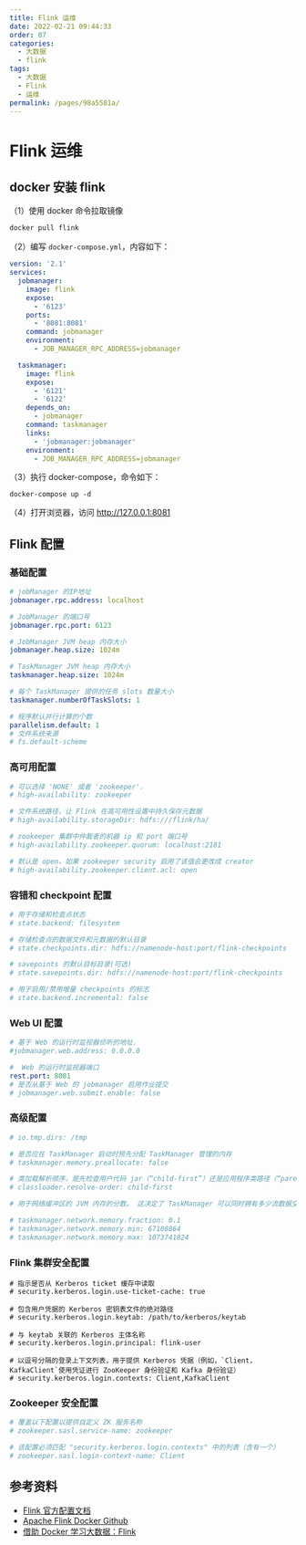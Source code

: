```yaml
---
title: Flink 运维
date: 2022-02-21 09:44:33
order: 07
categories:
  - 大数据
  - flink
tags:
  - 大数据
  - Flink
  - 运维
permalink: /pages/98a5581a/
---
```


# Flink 运维

## docker 安装 flink

（1）使用 docker 命令拉取镜像

```bash
docker pull flink
```

（2）编写 `docker-compose.yml`，内容如下：

```yml
version: '2.1'
services:
  jobmanager:
    image: flink
    expose:
      - '6123'
    ports:
      - '8081:8081'
    command: jobmanager
    environment:
      - JOB_MANAGER_RPC_ADDRESS=jobmanager

  taskmanager:
    image: flink
    expose:
      - '6121'
      - '6122'
    depends_on:
      - jobmanager
    command: taskmanager
    links:
      - 'jobmanager:jobmanager'
    environment:
      - JOB_MANAGER_RPC_ADDRESS=jobmanager
```

（3）执行 docker-compose，命令如下：

```
docker-compose up -d
```

（4）打开浏览器，访问 http://127.0.0.1:8081

## Flink 配置

### 基础配置

```yml
# jobManager 的IP地址
jobmanager.rpc.address: localhost

# JobManager 的端口号
jobmanager.rpc.port: 6123

# JobManager JVM heap 内存大小
jobmanager.heap.size: 1024m

# TaskManager JVM heap 内存大小
taskmanager.heap.size: 1024m

# 每个 TaskManager 提供的任务 slots 数量大小
taskmanager.numberOfTaskSlots: 1

# 程序默认并行计算的个数
parallelism.default: 1
# 文件系统来源
# fs.default-scheme
```

### 高可用配置

```yml
# 可以选择 'NONE' 或者 'zookeeper'.
# high-availability: zookeeper

# 文件系统路径，让 Flink 在高可用性设置中持久保存元数据
# high-availability.storageDir: hdfs:///flink/ha/

# zookeeper 集群中仲裁者的机器 ip 和 port 端口号
# high-availability.zookeeper.quorum: localhost:2181

# 默认是 open，如果 zookeeper security 启用了该值会更改成 creator
# high-availability.zookeeper.client.acl: open
```

### 容错和 checkpoint 配置

```yml
# 用于存储和检查点状态
# state.backend: filesystem

# 存储检查点的数据文件和元数据的默认目录
# state.checkpoints.dir: hdfs://namenode-host:port/flink-checkpoints

# savepoints 的默认目标目录(可选)
# state.savepoints.dir: hdfs://namenode-host:port/flink-checkpoints

# 用于启用/禁用增量 checkpoints 的标志
# state.backend.incremental: false
```

### Web UI 配置

```yml
# 基于 Web 的运行时监视器侦听的地址.
#jobmanager.web.address: 0.0.0.0

#  Web 的运行时监视器端口
rest.port: 8081
# 是否从基于 Web 的 jobmanager 启用作业提交
# jobmanager.web.submit.enable: false
```

### 高级配置

```yml
# io.tmp.dirs: /tmp

# 是否应在 TaskManager 启动时预先分配 TaskManager 管理的内存
# taskmanager.memory.preallocate: false

# 类加载解析顺序，是先检查用户代码 jar（“child-first”）还是应用程序类路径（“parent-first”）。 默认设置指示首先从用户代码 jar 加载类
# classloader.resolve-order: child-first

# 用于网络缓冲区的 JVM 内存的分数。 这决定了 TaskManager 可以同时拥有多少流数据交换通道以及通道缓冲的程度。 如果作业被拒绝或者您收到系统没有足够缓冲区的警告，请增加此值或下面的最小/最大值。 另请注意，“taskmanager.network.memory.min”和“taskmanager.network.memory.max”可能会覆盖此分数

# taskmanager.network.memory.fraction: 0.1
# taskmanager.network.memory.min: 67108864
# taskmanager.network.memory.max: 1073741824
```

### Flink 集群安全配置

```
# 指示是否从 Kerberos ticket 缓存中读取
# security.kerberos.login.use-ticket-cache: true

# 包含用户凭据的 Kerberos 密钥表文件的绝对路径
# security.kerberos.login.keytab: /path/to/kerberos/keytab

# 与 keytab 关联的 Kerberos 主体名称
# security.kerberos.login.principal: flink-user

# 以逗号分隔的登录上下文列表，用于提供 Kerberos 凭据（例如，`Client，KafkaClient`使用凭证进行 ZooKeeper 身份验证和 Kafka 身份验证）
# security.kerberos.login.contexts: Client,KafkaClient
```

### Zookeeper 安全配置

```yml
# 覆盖以下配置以提供自定义 ZK 服务名称
# zookeeper.sasl.service-name: zookeeper

# 该配置必须匹配 "security.kerberos.login.contexts" 中的列表（含有一个）
# zookeeper.sasl.login-context-name: Client
```

## 参考资料

- [Flink 官方配置文档](https://ci.apache.org/projects/flink/flink-docs-stable/ops/config.html)
- [Apache Flink Docker Github](https://github.com/apache/flink-docker)
- [借助 Docker 学习大数据：Flink](https://zhuanlan.zhihu.com/p/176855301)